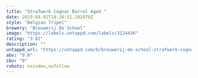 ```yaml
---
title: "Strafwerk Cognac Barrel Aged "
date: 2019-04-02T14:38:51.102970Z
style: "Belgian Tripel"
brewery: "Brouwerij De School"
image: "https://labels.untappd.com/labels/3124436"
rating: "3.82"
description: ""
untappd_url: "https://untappd.com/b/brouwerij-de-school-strafwerk-cognac-barrel-aged/3124436"
abv: "9.0"
ibu: "0"
robots: noindex,nofollow
---
```

